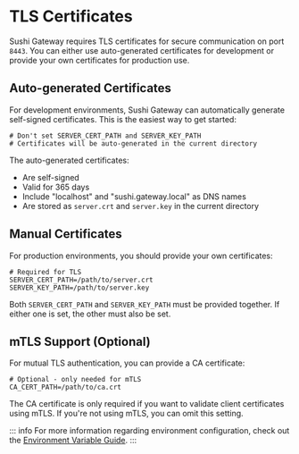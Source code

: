# TLS Certificates

Sushi Gateway requires TLS certificates for secure communication on port `8443`. You can either use auto-generated certificates for development or provide your own certificates for production use.

## Auto-generated Certificates

For development environments, Sushi Gateway can automatically generate self-signed certificates. This is the easiest way to get started:

```env
# Don't set SERVER_CERT_PATH and SERVER_KEY_PATH
# Certificates will be auto-generated in the current directory
```

The auto-generated certificates:

- Are self-signed
- Valid for 365 days
- Include "localhost" and "sushi.gateway.local" as DNS names
- Are stored as `server.crt` and `server.key` in the current directory

## Manual Certificates

For production environments, you should provide your own certificates:

```env
# Required for TLS
SERVER_CERT_PATH=/path/to/server.crt
SERVER_KEY_PATH=/path/to/server.key
```

Both `SERVER_CERT_PATH` and `SERVER_KEY_PATH` must be provided together. If either one is set, the other must also be set.

## mTLS Support (Optional)

For mutual TLS authentication, you can provide a CA certificate:

```env
# Optional - only needed for mTLS
CA_CERT_PATH=/path/to/ca.crt
```

The CA certificate is only required if you want to validate client certificates using mTLS. If you're not using mTLS, you can omit this setting.

::: info
For more information regarding environment configuration, check out the [Environment Variable Guide](./configuration/environment.md).
:::
